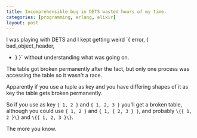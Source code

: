 ```yaml
---
title: Incomprehensible bug in DETS wasted hours of my time.
categories: [programming, erlang, elixir]
layout: post
---
```


I was playing with DETS and I kept getting weird `{ error, { bad_object_header,
* } }` without understanding what was going on.

The table got broken permanently after the fact, but only one process was
accessing the table so it wasn't a race.

Apparently if you use a tuple as key and you have differing shapes of it as key
the table gets broken permanently.

So if you use as key `{ 1, 2 }` and `{ 1, 2, 3 }` you'll get a broken table,
although you could use `{ 1, 2 }` and `{ 1, { 2, 3 } }`, and probably `\{{ 1, 2
}\}` and `\{{ 1, 2, 3 }\}`.

The more you know.
